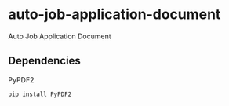 # auto-job-application-document
Auto Job Application Document


## Dependencies
PyPDF2

`pip install PyPDF2`
